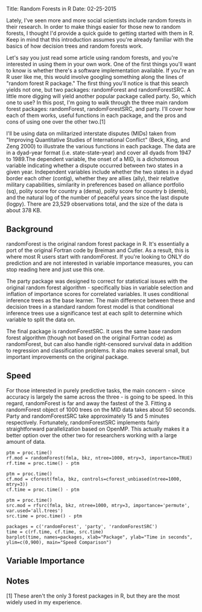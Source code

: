 Title: Random Forests in R
Date: 02-25-2015

Lately, I've seen more and more social scientists include random forests in their
research. In order to make things easier for those new to random forests, I thought
I'd provide a quick guide to getting started with them in R. Keep in mind that 
this introduction assumes you're already familiar with the basics of how decision trees 
and random forests work.

Let's say you just read some article using random forests, and you're interested
in using them in your own work. One of the first things you'll want to know
is whether there's a software implementation available. If you're an R user like me,
this would involve googling something along the lines of "random forest R package."
The first thing you'll notice is that this search yields not one, but two packages:
randomForest and randomForestSRC. A little more digging will yield another popular
package called party. So, which one to use? In this post, I'm going to walk through
the three main random forest packages: randomForest, randomForestSRC, and party.
I'll cover how each of them works, useful functions in each package, and the
pros and cons of using one over the other two.[1]  

I'll be using data on militarized interstate disputes (MIDs) taken from "Improving
Quantitative Studies of International Conflict" (Beck, King, and Zeng 2000) to 
illustrate the various functions in each package. The data are in a dyad-year
format (i.e. state-state-year) and cover all dyads from 1947 to 1989.The dependent 
variable, the onset of a MID, is a dichotomous variable indicating whether a dispute occurred
between two states in a given year. Independent variables include whether the two
states in a dyad border each other (contig), whether they are allies (ally), their relative military
capabilities, similarity in preferences based on alliance portfolio (sq), polity 
score for country a (dema), polity score for country b (demb), and the natural
log of the number of peaceful years since the last dispute (logpy). There are 
23,529 observations total, and the size of the data is about 378 KB.

## Background ##

randomForest is the original random forest package in R. It's essentially a port
of the original Fortran code by Breiman and Cutler. As a result, this is where
most R users start with randomForest. If you're looking to ONLY do prediction and
are not interested in variable importance measures, you can stop reading here and
just use this one.

The party package was designed to correct for statistical issues with the original
random forest algorithm - specifically bias in variable selection and inflation
of importance scores for correlated variables. It uses conditional inference
trees as the base learner. The main difference between these and decision trees
in a standard random forest model is that conditional inference trees use a significance
test at each split to determine which variable to split the data on.

The final package is randomForestSRC. It uses the same base random forest algorithm
(though not based on the original Fortran code) as randomForest, but can also 
handle right-censored survival data in addition to regression and classification
problems. It also makes several small, but important improvements on the original
package.

## Speed ##

For those interested in purely predictive tasks, the main concern - since accuracy
is largely the same across the three - is going to be speed. In this regard, randomForest 
is far and away the fastest of the 3. Fitting a randomForest object of 1000 trees on the MID data
takes about 50 seconds. Party and randomForestSRC take approximately 15 and 5 minutes
respectively. Fortunately, randomForestSRC implements fairly straightforward 
parallelization based on OpenMP. This actually makes it a better option over the 
other two for researchers working with a large amount of data.

```
ptm = proc.time()
rf.mod = randomForest(fmla, bkz, ntree=1000, mtry=3, importance=TRUE)
rf.time = proc.time() - ptm

ptm = proc.time()
cf.mod = cforest(fmla, bkz, controls=cforest_unbiased(ntree=1000, mtry=3))
cf.time = proc.time() - ptm

ptm = proc.time()
src.mod = rfsrc(fmla, bkz, ntree=1000, mtry=3, importance='permute', var.used='all.trees')
src.time = proc.time() - ptm

packages = c('randomForest', 'party', 'randomForestSRC')
time = c(rf.time, cf.time, src.time)
barplot(time, names=packages, xlab="Package", ylab="Time in seconds", ylim=c(0,900), main="Speed Comparison")
```


## Variable Importance ##




Notes
-----
[1] These aren't the only 3 forest packages in R, but they are the most widely
used in my experience.
